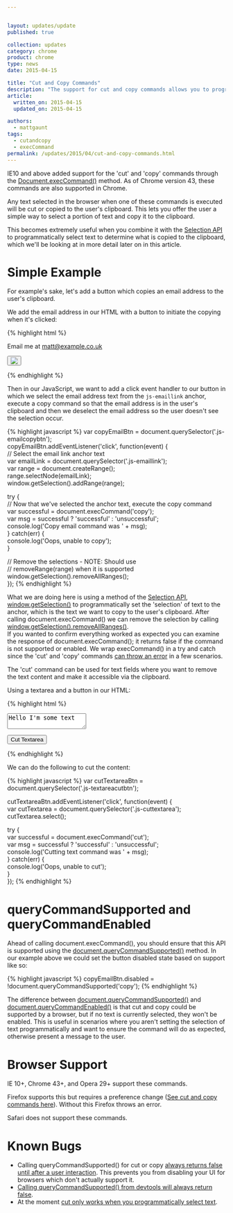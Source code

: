 ```yaml
---


layout: updates/update
published: true

collection: updates
category: chrome
product: chrome
type: news
date: 2015-04-15

title: "Cut and Copy Commands"
description: "The support for cut and copy commands allows you to programmatically cut and copy selected text to the users clipboard"
article:
  written_on: 2015-04-15
  updated_on: 2015-04-15

authors:
  - mattgaunt
tags:
  - cutandcopy
  - execCommand
permalink: /updates/2015/04/cut-and-copy-commands.html
---
```


IE10 and above added support for the 'cut' and 'copy' commands through the 
[Document.execCommand()](https://www.google.com/url?q=https%3A%2F%2Fdeveloper.mozilla.org%2Fen-US%2Fdocs%2FWeb%2FAPI%2FDocument%2FexecCommand&sa=D&sntz=1&usg=AFQjCNGXS6fCPqMRGr1_NECYZuxIOyVURg) 
method. As of Chrome version 43, these commands are also supported in Chrome.

Any text selected in the browser when one of these commands is executed will be 
cut or copied to the user's clipboard. This lets you offer the user a simple way 
to select a portion of text and copy it to the clipboard.

This becomes extremely useful when you combine it with the [Selection 
API](https://developer.mozilla.org/en-US/docs/Web/API/Selection) to 
programmatically select text to determine what is copied to the clipboard, which 
we'll be looking at in more detail later on in this article. 

# Simple Example

For example's sake, let's add a button which copies an email address to the 
user's clipboard.

We add the email address in our HTML with a button to initiate the copying when it's clicked:
  
{% highlight html %}
<p>Email me at <a class="js-emaillink" href="mailto:matt@example.co.uk">matt@example.co.uk</a></p>

<p><button class="js-emailcopybtn"><img src="./images/copy-icon.png" /></button></p>
{% endhighlight %}

Then in our JavaScript, we want to add a click event handler to our button in 
which we select the email address text from the `js-emaillink` anchor, execute a copy 
command so that the email address is in the user's clipboard and then we 
deselect the email address so the user doesn't see the selection occur.
    
{% highlight javascript %}
var copyEmailBtn = document.querySelector('.js-emailcopybtn');  
copyEmailBtn.addEventListener('click', function(event) {  
  // Select the email link anchor text  
  var emailLink = document.querySelector('.js-emaillink');  
  var range = document.createRange();  
  range.selectNode(emailLink);  
  window.getSelection().addRange(range);  
    
  try {  
    // Now that we've selected the anchor text, execute the copy command  
    var successful = document.execCommand('copy');  
    var msg = successful ? 'successful' : 'unsuccessful';  
    console.log('Copy email command was ' + msg);  
  } catch(err) {  
    console.log('Oops, unable to copy');  
  }  
    
  // Remove the selections - NOTE: Should use   
  // removeRange(range) when it is supported  
  window.getSelection().removeAllRanges();  
});
{% endhighlight %}

What we are doing here is using a method of the [Selection 
API](https://developer.mozilla.org/en-US/docs/Web/API/Selection), 
[window.getSelection()](https://developer.mozilla.org/en-US/docs/Web/API/Window/getSelection) 
to programmatically set the 'selection' of text to the anchor, which is the text we 
want to copy to the user's clipboard. After calling document.execCommand() we 
can remove the selection by calling 
[window.getSelection().removeAllRanges()](https://developer.mozilla.org/en-US/docs/Web/API/Selection/removeAllRanges).  
If you wanted to confirm everything worked as expected you can examine the 
response of document.execCommand(); it returns false if the command is not 
supported or enabled. We wrap execCommand() in a try and catch since the 'cut' 
and 'copy' commands [can throw an 
error](https://dvcs.w3.org/hg/editing/raw-file/tip/editing.html#the-copy-command) 
in a few scenarios.

The 'cut' command can be used for text fields where you want to remove the text 
content and make it accessible via the clipboard.

Using a textarea and a button in our HTML:
    
{% highlight html %}
<p><textarea class="js-cuttextarea">Hello I'm some text</textarea></p>
  
<p><button class="js-textareacutbtn" disable>Cut Textarea</button></p>
{% endhighlight %}

We can do the following to cut the content:
    
{% highlight javascript %}
var cutTextareaBtn = document.querySelector('.js-textareacutbtn');

cutTextareaBtn.addEventListener('click', function(event) {  
  var cutTextarea = document.querySelector('.js-cuttextarea');  
  cutTextarea.select();

  try {  
    var successful = document.execCommand('cut');  
    var msg = successful ? 'successful' : 'unsuccessful';  
    console.log('Cutting text command was ' + msg);  
  } catch(err) {  
    console.log('Oops, unable to cut');  
  }  
});
{% endhighlight %}

# queryCommandSupported and queryCommandEnabled

Ahead of calling document.execCommand(), you should ensure that this API is 
supported using the 
[document.queryCommandSupported()](https://developer.mozilla.org/en-US/docs/Web/API/Document/queryCommandSupported) 
method. In our example above we could set the button disabled state based on 
support like so:

{% highlight javascript %}
copyEmailBtn.disabled = !document.queryCommandSupported('copy');
{% endhighlight %}

The difference between 
[document.queryCommandSupported()](https://dvcs.w3.org/hg/editing/raw-file/tip/editing.html#querycommandsupported()) 
and 
[document.queryCommandEnabled()](https://dvcs.w3.org/hg/editing/raw-file/tip/editing.html#querycommandenabled()) 
is that cut and copy could be supported by a browser, but if no text is currently selected, they won't be enabled. This is useful in scenarios where you aren't 
setting the selection of text programmatically and want to ensure the command 
will do as expected, otherwise present a message to the user.

# Browser Support

IE 10+, Chrome 43+, and Opera 29+ support these commands.

Firefox supports this but requires a preference change ([See cut and 
copy commands 
here](https://developer.mozilla.org/en-US/docs/Web/API/Document/execCommand)). 
Without this Firefox throws an error.

Safari does not support these commands.

# Known Bugs

* Calling queryCommandSupported() for cut or copy [always returns false until after a user interaction](//crbug.com/476508). 
  This prevents you from disabling your UI for browsers which don't actually 
  support it.
* [Calling queryCommandSupported() from devtools will always return 
  false](//crbug.com/475868).
* At the moment [cut only works when you programmatically select 
  text](//crbug.com/476848). 
